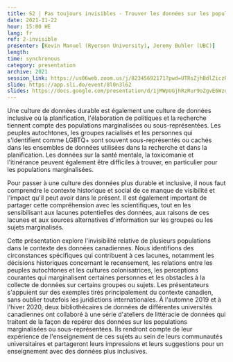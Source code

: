 ```yaml
---
title: S2 | Pas toujours invisibles - Trouver les données sur les populations marginalisées et sous-représentées au Canada
date: 2021-11-22
hour: 15:00 HE
lang: fr
ref: 2-invisible
presenter: [Kevin Manuel (Ryerson University), Jeremy Buhler (UBC)]
length:
time: synchronous
category: presentation
archive: 2021
session_link: https://us06web.zoom.us/j/82345692171?pwd=UTRsZjhBdlZiczRFSWw5cTVDS1g4Zz09
slido: https://app.sli.do/event/8l0n3l62
slides: https://docs.google.com/presentation/d/1jMWpUGjhRzRur9oZgvE6WzqjuGTfZJdPWbtOfkPqVzQ/edit?usp=sharing
---
```

Une culture de données durable est également une culture de données inclusive où la planification, l'élaboration de politiques et la recherche tiennent compte des populations marginalisées ou sous-représentées. Les peuples autochtones, les groupes racialisés et les personnes qui s'identifient comme LGBTQ+ sont souvent sous-représentés ou cachés dans les ensembles de données utilisées dans la recherche et dans la planification. Les données sur la santé mentale, la toxicomanie et l'itinérance peuvent également être difficiles à trouver, en particulier pour les populations marginalisées.<!--more-->

Pour passer à une culture des données plus durable et inclusive, il nous faut comprendre le contexte historique et social de ce manque de visibilité et l'impact qu'il peut avoir dans le présent. Il est également important de partager cette compréhension avec les scientifiques, tout en les sensibilisant aux lacunes potentielles des données, aux raisons de ces lacunes et aux sources alternatives d'information sur les groupes ou les sujets marginalisés.

Cette présentation explore l'invisibilité relative de plusieurs populations dans le contexte des données canadiennes. Nous identifions des circonstances spécifiques qui contribuent à ces lacunes, notamment les décisions historiques concernant le recensement, les relations entre les peuples autochtones et les cultures colonisatrices, les perceptions courantes qui marginalisent certaines personnes et les obstacles à la collecte de données sur certains groupes ou sujets. Les présentateurs s'appuient sur des exemples tirés principalement du contexte canadien, sans oublier toutefois les juridictions internationales. À l'automne 2019 et à l'hiver 2020, deux bibliothécaires de données de différentes universités canadiennes ont collaboré à une série d'ateliers de littéracie de données qui traitent de la façon de repérer des données sur les populations marginalisées ou sous-représentées. Ils rendront compte de leur expérience de l'enseignement de ces sujets au sein de leurs communautés universitaires et partageront leurs impressions et leurs suggestions pour un enseignement avec des données plus inclusives.
